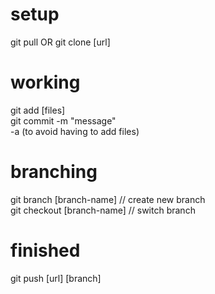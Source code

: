 # setup
git pull OR git clone [url]

# working
git add [files]  
git commit -m "message"  
    -a (to avoid having to add files)  

# branching
git branch [branch-name]    // create new branch  
git checkout [branch-name]  // switch branch  

# finished
git push [url] [branch]

